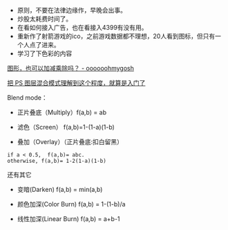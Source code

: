 - 原则，不要在法律边缘作，早晚会出事。
- 炒股太耗费时间了。
- 在看如何接入广告，也在看接入4399有没有用。
- 重新作了射箭游戏的ico，之前游戏数据都不理想，20人看到图标，但只有一个人点了进来。
- 学习了下色彩的内容

[图形，也可以加减乘除吗？ - oooooohmygosh](https://www.bilibili.com/video/BV1jU4y1s7kt?t=131)

[把 PS 图层混合模式理解到这个程度，就算是入门了](https://www.bilibili.com/video/BV1Qt411G7Xo?spm_id_from=333.788.b_636f6d6d656e74.7)

Blend mode：

- 正片叠底（Multiply）f(a,b) = ab

- 滤色（Screen） f(a,b)=1-(1-a)(1-b)   

- 叠加（Overlay）（正片叠底:扣白留黑）

```
if a < 0.5,  f(a,b)= abc.
otherwise, f(a,b)= 1-2(1-a)(1-b)
```

还有其它

- 变暗(Darken)  f(a,b) = min(a,b)

- 颜色加深(Color Burn)  f(a,b) = 1-(1-b)/a

- 线性加深(Linear Burn) f(a,b) = a+b-1

